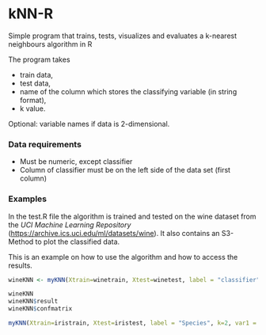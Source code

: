 # kNN-R
Simple program that trains, tests, visualizes and evaluates a k-nearest neighbours algorithm in R

The program takes 
- train data, 
- test data, 
- name of the column which stores the classifying variable (in string format), 
- k value.

Optional: variable names if data is 2-dimensional.

### Data requirements
- Must be numeric, except classifier
- Column of classifier must be on the left side of the data set (first column)

### Examples
In the test.R file the algorithm is trained and tested on the wine dataset from the *UCI Machine Learning Repository* (https://archive.ics.uci.edu/ml/datasets/wine).
It also contains an S3-Method to plot the classified data.

This is an example on how to use the algorithm and how to access the results.

```R
wineKNN <- myKNN(Xtrain=winetrain, Xtest=winetest, label = "classifier", k=2)

wineKNN
wineKNN$result
wineKNN$confmatrix
```

```R
myKNN(Xtrain=iristrain, Xtest=iristest, label = "Species", k=2, var1 = "Sepal.Length", var2 = "Sepal.Width")
```

